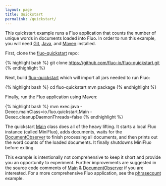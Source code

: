 ```yaml
---
layout: page
title: Quickstart
permalink: /quickstart/
---
```


This quickstart example runs a Fluo application that counts the number of unique words in documents 
loaded into Fluo.  In order to run this example, you will need [Git], [Java], and [Maven] installed.

First, clone the [fluo-quickstart] repo:

{% highlight bash %}
git clone https://github.com/fluo-io/fluo-quickstart.git
{% endhighlight %}

Next, build [fluo-quickstart] which will import all jars needed to run Fluo:

{% highlight bash %}
cd fluo-quickstart
mvn package
{% endhighlight %}

Finally, run the Fluo application using Maven:

{% highlight bash %}
mvn exec:java -Dexec.mainClass=io.fluo.quickstart.Main -Dexec.cleanupDaemonThreads=false
{% endhighlight %}

The quickstart [Main] class does all of the heavy lifting.  It starts a local Fluo instance (called MiniFluo), 
adds documents, waits for the [DocumentObserver] to finish processing all documents, and then prints 
out the word counts of the loaded documents.  It finally shutdowns MiniFluo before exiting. 

This example is intentionally not comprehensive to keep it short and provide you an opportunity to experiment.
Further improvements are suggested in the source code comments of [Main] & [DocumentObserver] if you are
interested. For a more comprehensive Fluo application, see the [phrasecount] example.

[Git]: http://git-scm.com/
[Java]: https://www.oracle.com/java/index.html
[Maven]: http://maven.apache.org/
[fluo-quickstart]: https://github.com/fluo-io/fluo-quickstart
[Main]: https://github.com/fluo-io/fluo-quickstart/blob/master/src/main/java/io/fluo/quickstart/Main.java
[DocumentObserver]: https://github.com/fluo-io/fluo-quickstart/blob/master/src/main/java/io/fluo/quickstart/DocumentObserver.java
[phrasecount]: https://github.com/fluo-io/phrasecount
